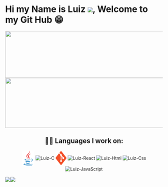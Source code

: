 

# Hi my Name is Luiz <img src="https://raw.githubusercontent.com/kaueMarques/kaueMarques/master/hi.gif" width="30px">, Welcome to my Git Hub 😁 
  <img src="https://github-readme-stats.vercel.app/api?username=LuizzFelipe0&show_icons=true&theme=aura&include_all_commits=true&count_private=true" width="1050" height="150" align="center">
  <img width="1050" height="160" src="https://github-readme-stats.vercel.app/api/top-langs/?username=LuizzFelipe0&layout=compact&langs_count=7&theme=aura" align="center"/>
  
<div align="center">

 ## 👨‍💻 Languages I work on:

  <img align="center" alt="Luiz-Java" height="50" width="40"                 src="https://raw.githubusercontent.com/devicons/devicon/master/icons/java/java-original.svg">
 <img align="center" alt="Luiz-C" height="45" width="40"  src="https://cdn.jsdelivr.net/gh/devicons/devicon/icons/c/c-plain.svg" />
      <img align="center" alt="Luiz-Git" height="45" width="35" src="https://raw.githubusercontent.com/devicons/devicon/master/icons/git/git-original.svg">
        <img align="center" alt="Luiz-React" height="45" width="40"  src="https://cdn.jsdelivr.net/gh/devicons/devicon/icons/react/react-original.svg" />
      <img align="center" alt="Luiz-Html" height="45" width="40" src="https://cdn.jsdelivr.net/gh/devicons/devicon/icons/html5/html5-plain-wordmark.svg" />
      <img align="center" alt="Luiz-Css" height="45" width="40"  src="https://cdn.jsdelivr.net/gh/devicons/devicon/icons/css3/css3-plain-wordmark.svg" />
      <img align="center" alt="Luiz-JavaScript" height="40" width="40"  src="https://cdn.jsdelivr.net/gh/devicons/devicon/icons/javascript/javascript-plain.svg" />
 
</div>    
<br/>
        <a href ="mailto:luizfelipecanariocosta@gmail.com"><img align="left" src="https://img.shields.io/badge/-Gmail-%23333?style=for-the-badge&logo=gmail&logoColor=red" target="_blank"></a> 
         <a href ="https://www.linkedin.com/in/luiz-felipe-costa-7a2373241/"><img align="left" src="https://img.shields.io/badge/-Linkedin-%23333?style=for-the-badge&logo=linkedin&logoColor=blue" target="_blank"></a> 


      
